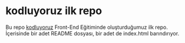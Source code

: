 # kodluyoruz ilk repo 


Bu repo [kodluyoruz](https//kodluyoruz.ogr) Front-End Eğitiminde oluşturduğumuz ilk repo. İçerisinde bir adet README dosyası, bir adet de index.html barındırıyor.
